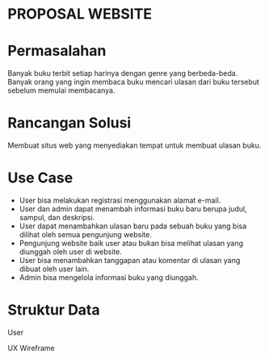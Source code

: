# PROPOSAL WEBSITE

# Permasalahan
Banyak buku terbit setiap harinya dengan genre yang berbeda-beda. Banyak orang yang ingin membaca buku mencari ulasan dari buku tersebut sebelum memulai membacanya.

# Rancangan Solusi
Membuat situs web yang menyediakan tempat untuk membuat ulasan buku.

# Use Case
- User bisa melakukan registrasi menggunakan alamat e-mail.
- User dan admin dapat menambah informasi buku baru berupa judul, sampul, dan deskripsi.
- User dapat menambahkan ulasan baru pada sebuah buku yang bisa dilihat oleh semua pengunjung website.
- Pengunjung website baik user atau bukan bisa melihat ulasan yang diunggah oleh user di website.
- User bisa menambahkan tanggapan atau komentar di ulasan yang dibuat oleh user lain.
- Admin bisa mengelola informasi buku yang diunggah.

# Struktur Data

User

UX Wireframe
